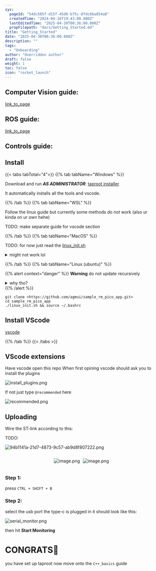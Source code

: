 ```yaml
---
sys:
  pageId: "54dc585f-d15f-45d0-b75c-8fdc66a854a8"
  createdTime: "2024-04-16T19:43:00.000Z"
  lastEditedTime: "2025-04-30T00:36:00.000Z"
  propFilepath: "docs/Getting_Started.md"
title: "Getting_Started"
date: "2025-04-30T00:36:00.000Z"
description: ""
tags:
  - "Onboarding"
author: "Overridden author"
draft: false
weight: 1
toc: false
icon: "rocket_launch"
---
```


## Computer Vision guide:

[link_to_page](86d45bc0-388b-4d26-8848-44f255f73d0e)

## ROS guide:

[link_to_page](3c76c1de-ec8f-46d6-8b0a-294005edc2d5)

## Controls guide:

## Install

{{< tabs tabTotal="4">}}
{{% tab tabName="Windows" %}}

Download and run _**AS ADMINISTRATOR**_: [taproot installer](https://github.com/Thornbots/TeachingFreshies/releases/tag/1.0)

It automatically installs all the tools and vscode.

{{% /tab %}}
{{% tab tabName="WSL" %}}

Follow the linux guide but currently some methods do not work (also ur kinda on ur own hehe)

TODO: make separate guide for vscode section

{{% /tab %}}
{{% tab tabName="MacOS" %}}

TODO: for now just read the [linux_init.sh](https://github.com/agmui/sample_rm_pico_app/blob/main/linux_init.sh)

<details>
<summary>might not work lol</summary>

`brew install libusb pkg-config`

Next install: [vscode](https://code.visualstudio.com/Download)

</details>

{{% /tab %}}
{{% tab tabName="Linux (ubuntu)" %}}

{{% alert context="danger" %}}
**Warning** do not update recursively
<details>
<summary>why tho?</summary>
There are some submodules that may go on for a while (like tinyusb) and I highly
recommend you don't need to get them.
If you want to see what submodules I update just look in `linux_init.sh`
</details>
{{% /alert %}}

```shell
git clone <https://github.com/agmui/sample_rm_pico_app.git>
cd sample_rm_pico_app
./linux_init.sh && source ~/.bashrc
```

## Install VScode

[vscode](https://code.visualstudio.com/Download)

{{% /tab %}}
{{< /tabs >}}

## VScode extensions

Have vscode open this repo
When first opining vscode should ask you to install the plugins

![install_plugins.png](https://prod-files-secure.s3.us-west-2.amazonaws.com/d518164a-d88e-44d1-a4ee-3adb3bd8bce0/89bd30f0-1825-4e77-867b-0a41ce370880/install_plugins.png?X-Amz-Algorithm=AWS4-HMAC-SHA256&X-Amz-Content-Sha256=UNSIGNED-PAYLOAD&X-Amz-Credential=ASIAZI2LB466RR7QT3Z3%2F20250627%2Fus-west-2%2Fs3%2Faws4_request&X-Amz-Date=20250627T150908Z&X-Amz-Expires=3600&X-Amz-Security-Token=IQoJb3JpZ2luX2VjEH4aCXVzLXdlc3QtMiJHMEUCIFAMFbAckjYkCYnKeaNfwmz2wNiD7ZTwN0S9pjUdJGxZAiEAw7Bz2MadIpwM4a3a1yAAC%2B5KJ2IMk0CzW4Ra2Zy5RZUq%2FwMIdxAAGgw2Mzc0MjMxODM4MDUiDGOPsk3OPi8eQTfXUircA3l0glWSjY9lU5nwqxRjVqnStOatjgIWFc4LkTbRPAOJzH%2FjD6M5SM%2Ft5THz2Hm%2Fyk7sCGB%2FYQloGVAPyOabcOhfhy0HLULmBaI5wK2wok9SAKd6RBWjGAZrBGREzGPB%2B4QHQePS01vnIIVQWTAJIK1NpSVaFWCIxf%2B8Vb%2FDUQGBiR0RqLoyKgkenf1g4xAh3H294LHqJiz%2FKq70qvJ3mjIP13JSLGe47vwtm5gRruvdAM1Jl%2Bz0czkW09TGryjkfghmZWUmjOgWUjJHcFFht2DVzpNylx5BXIEmnw4zQ5zUoer75l0BKO0sr3DvKzhBCBS2%2F4Fkj64ZmWFvJ1TztEEeGFi%2F74ti4a7Jcfigkh154GePPqQAjMjoPEuHfnCSvpz53QrYEPCExhwVezUCwKGNkVolXuGjpkjWMhuEiK7wfEbF%2B%2BcUw%2FmxlWuaOHTyXEnalLNkCEnqpRx1JBEpagPk144lHC8VeesgHuIbkZ5MSORrUzaolS7TwWi%2Bqb36jqei2YtXZaeJ9b%2BLW9PqCH%2Fehf3euijq9lwMPDok6x%2FU5ljhwn00E12wfDfwRC2zNZjz84trZkj3yuWEwgxnsD11Maq3XZf2x3rlA1SGjO11a9ZvY%2B23271%2FgxB7MJDM%2BsIGOqUBM4%2FUHBZpOBgr92QTxrF8PfVYSlM7atkhWjersNFEDL2QpesaO1JAkMR9jJNgY0RCYWEFgV6hHqDp69R%2B34z4miDOQQkmbjzXgliiWBuRxO1sIoLppAZAzLSpgqmShH15MlU23WMCnAIplhFdSI%2BlhLWFfaEAqCLD5b9CDqhHwORyNjj5%2B4RmFnY5nTU0PJ7JrxjbbkzeUVibZFDy%2BtkrU1OsA%2BCL&X-Amz-Signature=370e6be7128909fe71dc0e3b800e490089b49700c8d63275adfbdc8025fb5816&X-Amz-SignedHeaders=host&x-amz-checksum-mode=ENABLED&x-id=GetObject)

If not just type `@recommended` here  

![recommended.png](https://prod-files-secure.s3.us-west-2.amazonaws.com/d518164a-d88e-44d1-a4ee-3adb3bd8bce0/61e661e9-5d85-4dfc-be0d-8d2097a5e793/recommended.png?X-Amz-Algorithm=AWS4-HMAC-SHA256&X-Amz-Content-Sha256=UNSIGNED-PAYLOAD&X-Amz-Credential=ASIAZI2LB466RR7QT3Z3%2F20250627%2Fus-west-2%2Fs3%2Faws4_request&X-Amz-Date=20250627T150908Z&X-Amz-Expires=3600&X-Amz-Security-Token=IQoJb3JpZ2luX2VjEH4aCXVzLXdlc3QtMiJHMEUCIFAMFbAckjYkCYnKeaNfwmz2wNiD7ZTwN0S9pjUdJGxZAiEAw7Bz2MadIpwM4a3a1yAAC%2B5KJ2IMk0CzW4Ra2Zy5RZUq%2FwMIdxAAGgw2Mzc0MjMxODM4MDUiDGOPsk3OPi8eQTfXUircA3l0glWSjY9lU5nwqxRjVqnStOatjgIWFc4LkTbRPAOJzH%2FjD6M5SM%2Ft5THz2Hm%2Fyk7sCGB%2FYQloGVAPyOabcOhfhy0HLULmBaI5wK2wok9SAKd6RBWjGAZrBGREzGPB%2B4QHQePS01vnIIVQWTAJIK1NpSVaFWCIxf%2B8Vb%2FDUQGBiR0RqLoyKgkenf1g4xAh3H294LHqJiz%2FKq70qvJ3mjIP13JSLGe47vwtm5gRruvdAM1Jl%2Bz0czkW09TGryjkfghmZWUmjOgWUjJHcFFht2DVzpNylx5BXIEmnw4zQ5zUoer75l0BKO0sr3DvKzhBCBS2%2F4Fkj64ZmWFvJ1TztEEeGFi%2F74ti4a7Jcfigkh154GePPqQAjMjoPEuHfnCSvpz53QrYEPCExhwVezUCwKGNkVolXuGjpkjWMhuEiK7wfEbF%2B%2BcUw%2FmxlWuaOHTyXEnalLNkCEnqpRx1JBEpagPk144lHC8VeesgHuIbkZ5MSORrUzaolS7TwWi%2Bqb36jqei2YtXZaeJ9b%2BLW9PqCH%2Fehf3euijq9lwMPDok6x%2FU5ljhwn00E12wfDfwRC2zNZjz84trZkj3yuWEwgxnsD11Maq3XZf2x3rlA1SGjO11a9ZvY%2B23271%2FgxB7MJDM%2BsIGOqUBM4%2FUHBZpOBgr92QTxrF8PfVYSlM7atkhWjersNFEDL2QpesaO1JAkMR9jJNgY0RCYWEFgV6hHqDp69R%2B34z4miDOQQkmbjzXgliiWBuRxO1sIoLppAZAzLSpgqmShH15MlU23WMCnAIplhFdSI%2BlhLWFfaEAqCLD5b9CDqhHwORyNjj5%2B4RmFnY5nTU0PJ7JrxjbbkzeUVibZFDy%2BtkrU1OsA%2BCL&X-Amz-Signature=8d72c49141aea22cfd645e4d122b3b00c28627620f71dec903f0d588ecb7c40f&X-Amz-SignedHeaders=host&x-amz-checksum-mode=ENABLED&x-id=GetObject)

## Uploading

Wire the ST-link according to this:

TODO:

![94b1141a-21d7-4873-9c57-ab9d8f807222.png](https://prod-files-secure.s3.us-west-2.amazonaws.com/d518164a-d88e-44d1-a4ee-3adb3bd8bce0/e5fad17d-ab82-4300-9f4c-505ab4b1202c/94b1141a-21d7-4873-9c57-ab9d8f807222.png?X-Amz-Algorithm=AWS4-HMAC-SHA256&X-Amz-Content-Sha256=UNSIGNED-PAYLOAD&X-Amz-Credential=ASIAZI2LB466RR7QT3Z3%2F20250627%2Fus-west-2%2Fs3%2Faws4_request&X-Amz-Date=20250627T150908Z&X-Amz-Expires=3600&X-Amz-Security-Token=IQoJb3JpZ2luX2VjEH4aCXVzLXdlc3QtMiJHMEUCIFAMFbAckjYkCYnKeaNfwmz2wNiD7ZTwN0S9pjUdJGxZAiEAw7Bz2MadIpwM4a3a1yAAC%2B5KJ2IMk0CzW4Ra2Zy5RZUq%2FwMIdxAAGgw2Mzc0MjMxODM4MDUiDGOPsk3OPi8eQTfXUircA3l0glWSjY9lU5nwqxRjVqnStOatjgIWFc4LkTbRPAOJzH%2FjD6M5SM%2Ft5THz2Hm%2Fyk7sCGB%2FYQloGVAPyOabcOhfhy0HLULmBaI5wK2wok9SAKd6RBWjGAZrBGREzGPB%2B4QHQePS01vnIIVQWTAJIK1NpSVaFWCIxf%2B8Vb%2FDUQGBiR0RqLoyKgkenf1g4xAh3H294LHqJiz%2FKq70qvJ3mjIP13JSLGe47vwtm5gRruvdAM1Jl%2Bz0czkW09TGryjkfghmZWUmjOgWUjJHcFFht2DVzpNylx5BXIEmnw4zQ5zUoer75l0BKO0sr3DvKzhBCBS2%2F4Fkj64ZmWFvJ1TztEEeGFi%2F74ti4a7Jcfigkh154GePPqQAjMjoPEuHfnCSvpz53QrYEPCExhwVezUCwKGNkVolXuGjpkjWMhuEiK7wfEbF%2B%2BcUw%2FmxlWuaOHTyXEnalLNkCEnqpRx1JBEpagPk144lHC8VeesgHuIbkZ5MSORrUzaolS7TwWi%2Bqb36jqei2YtXZaeJ9b%2BLW9PqCH%2Fehf3euijq9lwMPDok6x%2FU5ljhwn00E12wfDfwRC2zNZjz84trZkj3yuWEwgxnsD11Maq3XZf2x3rlA1SGjO11a9ZvY%2B23271%2FgxB7MJDM%2BsIGOqUBM4%2FUHBZpOBgr92QTxrF8PfVYSlM7atkhWjersNFEDL2QpesaO1JAkMR9jJNgY0RCYWEFgV6hHqDp69R%2B34z4miDOQQkmbjzXgliiWBuRxO1sIoLppAZAzLSpgqmShH15MlU23WMCnAIplhFdSI%2BlhLWFfaEAqCLD5b9CDqhHwORyNjj5%2B4RmFnY5nTU0PJ7JrxjbbkzeUVibZFDy%2BtkrU1OsA%2BCL&X-Amz-Signature=39cdd20c32ab250a79a6403e24a7f5ece131be854de0e474e8572136460ff10d&X-Amz-SignedHeaders=host&x-amz-checksum-mode=ENABLED&x-id=GetObject)

<div style="display: flex;flex-direction: row; column-gap:10px; max-width: 630px;justify-content: center;">
<div>

![image.png](https://prod-files-secure.s3.us-west-2.amazonaws.com/d518164a-d88e-44d1-a4ee-3adb3bd8bce0/210ecb78-1116-4d7b-b9b7-2292f66fa2c2/image.png?X-Amz-Algorithm=AWS4-HMAC-SHA256&X-Amz-Content-Sha256=UNSIGNED-PAYLOAD&X-Amz-Credential=ASIAZI2LB4667TTESNIW%2F20250627%2Fus-west-2%2Fs3%2Faws4_request&X-Amz-Date=20250627T150909Z&X-Amz-Expires=3600&X-Amz-Security-Token=IQoJb3JpZ2luX2VjEH4aCXVzLXdlc3QtMiJGMEQCIBdjUTijI15xfIJDayyXjNETbME01Fgi6qDQdVKwPXTEAiB6vxcNM9Y37jNqyuNKh3uoOZShTLmJaowsidm%2FLJTrAyr%2FAwh3EAAaDDYzNzQyMzE4MzgwNSIMZwpbbcI1xSvF4xo%2FKtwDk0yMEcQGg7apyRy1reEYkoirH5g9yrBA4XaId0iVfBAJSjeHF8RkGMRGcfb%2FIW47OCWpz8yDhbtjTK5hm%2FtgWhdwG0DxgyjW2Pa3wDlRG5E%2BJG2l6aW9Cdoy3zd9%2FfAWpYk7Q%2FBxjZ7AcdP4v4x%2BBXoqw79ivHV%2FfwJ9BAztml0eS1IWOOjwfHLjuouHgW1K15PP9N2UnwOfUBPgKw2H2hiS1IxpJf8cTz%2F7Q51csfccQ97BRupV%2BIwfCYO%2Bjo%2BcT3khUWaJbOI7rbrZWTtMXHh0M5glv4SQfXuMgwrfLriNxP1pe9FMta3rtfU6l0vvL8fs7SeWnYQIAWd%2FqlAwo%2FKUfBicxVB4ONTQq%2BIng5%2BJH67f5nQdk4fevHqgCz%2BuSfHxMX%2BMm%2F6AczTTxdXBvCYYjumoJAPm6k%2BIA08TN%2B9kGfS6IH%2FaicJNB%2F6TeGs4oOG86QFhinigsXjzOdalikiSmycdmlC61r3O0rTl7Ks6prGhCqRDIAy%2FSQGlA74T8oioNocLkjf0X70lOzWFDTKrxMBQv0m3b5UTMytcUqakNPBPceSpUnD2XRGp53fZ4C3F5XNLuQ5z6JPaqQjCmaK3wnNhtFx2KXs9Jqd2MAQyiQ%2BMpkVOVrVhK6wwi836wgY6pgG0gLs51CXHd6y1ndUe46xyuXzNlZE0%2BfvGUFg8uCd4qX9Isuc3p2CPgjqUTfVEiGFmn4sE%2BU2ykiItxZs0qgYyr2NZAcKHzm%2F0FjAjBJFN7BTn416ymknYo3L7zokNIs%2FhXBHdhkyZjKrWSfA7Ue%2F6DoBL3ys42PVlnoRoGFZmzv17X8hDYL5TSsShTu1jZIwRPVaaWs4bt%2FeHfwJ5%2FW2UXsZGn%2F27&X-Amz-Signature=ee20f3ab95690a7580c316079760eee3104e04acdab1ea294862573c4b80deca&X-Amz-SignedHeaders=host&x-amz-checksum-mode=ENABLED&x-id=GetObject)

</div>
<div>

![image.png](https://prod-files-secure.s3.us-west-2.amazonaws.com/d518164a-d88e-44d1-a4ee-3adb3bd8bce0/33a0fd0f-8ca6-4a86-8e09-26e95ded1fff/image.png?X-Amz-Algorithm=AWS4-HMAC-SHA256&X-Amz-Content-Sha256=UNSIGNED-PAYLOAD&X-Amz-Credential=ASIAZI2LB466S36AY3SF%2F20250627%2Fus-west-2%2Fs3%2Faws4_request&X-Amz-Date=20250627T150909Z&X-Amz-Expires=3600&X-Amz-Security-Token=IQoJb3JpZ2luX2VjEH4aCXVzLXdlc3QtMiJHMEUCIHBesCXsgGcCNxTiWxNtreR9bsQ33z3vzOMICypsS87bAiEA5aYO%2BTj6gTsNrV07sxe6luZ5BTva1pjMv%2BjtARraxp0q%2FwMIdxAAGgw2Mzc0MjMxODM4MDUiDO2t8EyKfOHWggZfeyrcA%2BolYESQzBl928SHnWEsNdFkfU2h3KjOYpYBzuo8wd%2FMU1P8Oe2f48iQkzmjp%2FaBFM0PHIXpvAe%2FcSFavTIx2xdrMCEhWxsby56NC9wfgp8Xum2NmFqyV%2F%2FKTz3VwwYqcYi5yDZXQyY8prGTvY495KT5Cu8gx%2BsEVpnP%2BVmHYQnChfucc448EWdOCUni47FNrIQjVnWxr%2B4J6VefQzJNe%2BLx4YhbfW51Y8aSaJnIHWPheR%2BmFzggYXTSQZDlL3IjY8Tu9hbtMeQZTvxyc3%2Fc2ucjfTzylUHZpMmANcfEnY3I6B9KYBhHQ%2FENsy14kPShaCdW9ptLXab5EIU629VJH2i%2Fsmstvwug30Jr6L9%2BGPIfQyAc%2F3yDY8q1wxmQUindCIgOE3oZPpZbgWaOxdWS4s6NpEwaF6dQI9Kdr98ASesSExqDlZHJuLv8Xr%2Bw3BiIoBqGAa%2Fhfv0R0KbNrjjl9t3W268tmt1Lzw9JhNsrHlzkWNAF0L9oXZNDKnWtIwgeFbWsx7pRbYGLfm3RIiOn33%2FEiK61B4uz%2FWL0qdKUlak89XkyJ5raJxF5g82D5JfkPrPWp%2ByMdpvOWWMmygbYLUFp%2BW%2Ba%2F%2FEbHazH8OReIrr4y3D9RMUEUkbVB53RMJDM%2BsIGOqUBRUT6LCYB2dQH0xAB%2BR9j1r73Vj0rLYlJbulIUmaFBY7pFUP1EcQmmjYKBm0D4Trg6N8fjCLWukBphTPncmt3ak76JAR2B3hgEI2r%2FS3fBodgMwTGmOBSJB%2BQrk6JNqp%2BLl9YbJqKvvSwj9G%2BQQAMmX47LxLNOrtA0ACrs6RtvglWqpMt5NAw9zAT703MMRE012doE4ss5s3tnfw69Rta%2Bs2E8YnX&X-Amz-Signature=4cd25b2d698bf6a230d970e098fc18d2e71e29ef742fb00351a93dee0fb70882&X-Amz-SignedHeaders=host&x-amz-checksum-mode=ENABLED&x-id=GetObject)

</div>
</div>

### Step 1:

press `CTRL + SHIFT + B`

### Step 2:

select the usb port the type-c is plugged in it should look like this:

![serial_monitor.png](https://prod-files-secure.s3.us-west-2.amazonaws.com/d518164a-d88e-44d1-a4ee-3adb3bd8bce0/f03f4774-05d4-4393-b6a0-d5efb6d315ab/serial_monitor.png?X-Amz-Algorithm=AWS4-HMAC-SHA256&X-Amz-Content-Sha256=UNSIGNED-PAYLOAD&X-Amz-Credential=ASIAZI2LB466RR7QT3Z3%2F20250627%2Fus-west-2%2Fs3%2Faws4_request&X-Amz-Date=20250627T150908Z&X-Amz-Expires=3600&X-Amz-Security-Token=IQoJb3JpZ2luX2VjEH4aCXVzLXdlc3QtMiJHMEUCIFAMFbAckjYkCYnKeaNfwmz2wNiD7ZTwN0S9pjUdJGxZAiEAw7Bz2MadIpwM4a3a1yAAC%2B5KJ2IMk0CzW4Ra2Zy5RZUq%2FwMIdxAAGgw2Mzc0MjMxODM4MDUiDGOPsk3OPi8eQTfXUircA3l0glWSjY9lU5nwqxRjVqnStOatjgIWFc4LkTbRPAOJzH%2FjD6M5SM%2Ft5THz2Hm%2Fyk7sCGB%2FYQloGVAPyOabcOhfhy0HLULmBaI5wK2wok9SAKd6RBWjGAZrBGREzGPB%2B4QHQePS01vnIIVQWTAJIK1NpSVaFWCIxf%2B8Vb%2FDUQGBiR0RqLoyKgkenf1g4xAh3H294LHqJiz%2FKq70qvJ3mjIP13JSLGe47vwtm5gRruvdAM1Jl%2Bz0czkW09TGryjkfghmZWUmjOgWUjJHcFFht2DVzpNylx5BXIEmnw4zQ5zUoer75l0BKO0sr3DvKzhBCBS2%2F4Fkj64ZmWFvJ1TztEEeGFi%2F74ti4a7Jcfigkh154GePPqQAjMjoPEuHfnCSvpz53QrYEPCExhwVezUCwKGNkVolXuGjpkjWMhuEiK7wfEbF%2B%2BcUw%2FmxlWuaOHTyXEnalLNkCEnqpRx1JBEpagPk144lHC8VeesgHuIbkZ5MSORrUzaolS7TwWi%2Bqb36jqei2YtXZaeJ9b%2BLW9PqCH%2Fehf3euijq9lwMPDok6x%2FU5ljhwn00E12wfDfwRC2zNZjz84trZkj3yuWEwgxnsD11Maq3XZf2x3rlA1SGjO11a9ZvY%2B23271%2FgxB7MJDM%2BsIGOqUBM4%2FUHBZpOBgr92QTxrF8PfVYSlM7atkhWjersNFEDL2QpesaO1JAkMR9jJNgY0RCYWEFgV6hHqDp69R%2B34z4miDOQQkmbjzXgliiWBuRxO1sIoLppAZAzLSpgqmShH15MlU23WMCnAIplhFdSI%2BlhLWFfaEAqCLD5b9CDqhHwORyNjj5%2B4RmFnY5nTU0PJ7JrxjbbkzeUVibZFDy%2BtkrU1OsA%2BCL&X-Amz-Signature=2b95a3dc9eba49e4ba20eb8092414b7ad86c483c94abf6d9c249985c1f7d56bb&X-Amz-SignedHeaders=host&x-amz-checksum-mode=ENABLED&x-id=GetObject)

then hit **Start Monitoring**

# CONGRATS🎉

you have set up taproot now move onto the `C++_basics` guide
